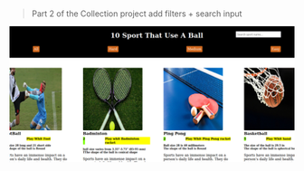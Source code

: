 # 
> Part 2 of the Collection project
    add filters + search input

!["./Collection.jpg"](calc.png)